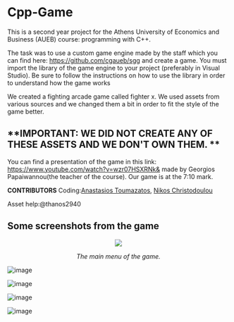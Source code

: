 # Cpp-Game
This is a second year project for the Athens University of Economics and Business (AUEB) course: programming with C++.

The task was to use a custom game engine made by the staff which you can find here: https://github.com/cgaueb/sgg and create a game. You must import the library of the game engine to your project (preferably in Visual Studio). Be sure to follow the instructions on how to use the library in order to understand how the game works

We created a fighting arcade game called fighter x. We used assets from various sources and we changed them a bit in order to fit the style of the game better. 




## **IMPORTANT:  WE DID NOT CREATE ANY OF THESE ASSETS AND WE DON'T OWN THEM. **

You can find a presentation of the game in this link: https://www.youtube.com/watch?v=wzr07HSXRNk& made by Georgios Papaiwannou(the teacher of the course). Our game is at the 7:10 mark.


**CONTRIBUTORS**
Coding:[Anastasios Toumazatos](https://github.com/toumazatos "Anastasios Toumazatos"), [Nikos Christodoulou](https://github.com/nikos-christodoulou "Nikos Christodoulou")

Asset help:@thanos2940


## Some screenshots from the game



<p align="center">
   <img src="https://user-images.githubusercontent.com/83087431/164090841-aed0af7d-b886-4c4e-bc9c-f63242c335e7.png"/> 
</p>

<p align="center">
  <i>The main menu of the game.</i> 
</p>


![image](https://user-images.githubusercontent.com/83087431/164090945-9f34a898-b86b-45db-bd75-41460085ce9e.png)






![image](https://user-images.githubusercontent.com/83087431/164090561-f3774d14-f8cc-424d-a6a7-6be743217232.png)



![image](https://user-images.githubusercontent.com/83087431/164090631-c9e654d5-465c-4c68-b248-cf9dc3288d0e.png)




![image](https://user-images.githubusercontent.com/83087431/164091132-be4bc7ef-a30a-416f-a1cb-04b76fe89300.png)


